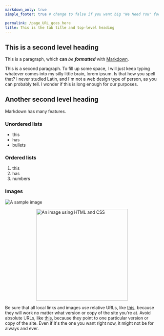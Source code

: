 ```yaml
---
markdown_only: true
simple_footer: true # change to false if you want big "We Need You" footer

permalink: /page_URL_goes_here 
title: This is the tab title and top-level heading 
---
```


## This is a second level heading

This is a paragraph, which **can** *be* ***formatted*** with [Markdown](https://docs.github.com/en/get-started/writing-on-github/getting-started-with-writing-and-formatting-on-github/basic-writing-and-formatting-syntax).

This is a second paragraph. To fill up some space, I will just keep typing whatever comes into my silly little brain, lorem ipsum. Is that how you spell that? I never studied Latin, and I'm not a web design type of person, as you can probably tell. I wonder if this is long enough for our purposes.

## Another second level heading

Markdown has many features.

### Unordered lists

- this 
- has 
- bullets

### Ordered lists

1. this  
2. has
3. numbers

### Images

![A sample image](/assets/img/usds-logo-horizontal.png)

<!-- This is an HTML comment. This text does not appear in the browser-rendered page, but
it IS VISIBLE in the browser developer tools, so it's not the place for anything sensitive. -->

<!-- Markdown allows you to do a lot without knowing HTML or CSS. But if you do know some, you can use it 
in combination with markdown. An example follows. -->

<img alt="An image using HTML and CSS" src="/assets/img/usds-logo-horizontal.png" style="width: 300px; display: block; margin: auto;">

Be sure that all local links and images use relative URLs, like [this](/projects/ditap), because they will work no matter what version or copy of the site you're at. Avoid absolute URLs, like [this](https://usds.gov/projects/ditap), because they point to one particular version or copy of the site. Even if it's the one you want right now, it might not be for always and ever.